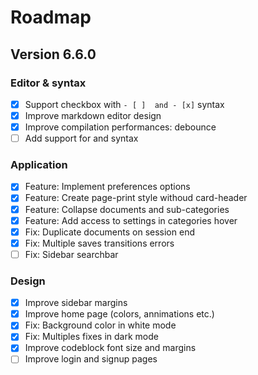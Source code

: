 # Roadmap

## Version 6.6.0

### Editor & syntax

- [x] Support checkbox with `- [ ]  and - [x]` syntax
- [x] Improve markdown editor design
- [x] Improve compilation performances: debounce
- [ ] Add support for <tag> and </tag> syntax

### Application

- [x] Feature: Implement preferences options
- [x] Feature: Create page-print style withoud card-header
- [x] Feature: Collapse documents and sub-categories
- [x] Feature: Add access to settings in categories hover
- [x] Fix: Duplicate documents on session end
- [x] Fix: Multiple saves transitions errors
- [ ] Fix: Sidebar searchbar

### Design

- [x] Improve sidebar margins
- [x] Improve home page (colors, annimations etc.)
- [x] Fix: Background color in white mode
- [x] Fix: Multiples fixes in dark mode
- [x] Improve codeblock font size and margins
- [ ] Improve login and signup pages
